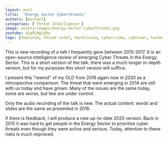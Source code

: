 ```yaml
---
layout: post
title:  "Energy Sector Cyberthreats"
authors: [michael]
categories: [ Threat Intelligence ]
image: assets/images/energy-sector-cyberthreats.png
youtube: 42gPLWg2sRw
tags: [featured, threat-intel, hacktivism, cybercrime, cyberwar, hackers]
---
```

This is new recording of a talk I frequently gave between 2015-2017. It is an open-source intelligence review of emerging Cyber Threats in the Energy Sector. This is a short version of the talk: there was a much longer in-depth version, but for my purposes this short version will suffice.

I present this "rewind" of my OLD from 2016 again now in 2020 as a retrospective comparison: The threat that were emerging in 2014 are still with us today and have grown. Many of the issues are the same today, some are worse, but few are under control.

Only the audio recording of the talk is new. The actual content: words and slides are the same as presented in 2016.

If there is feedback, I will produce a new up-to-date 2020 version. Back in 2015 it was hard to get people in the Energy Sector to prioritize cyber threats even though they were active and serious. Today, attention to these risks is much improved.
